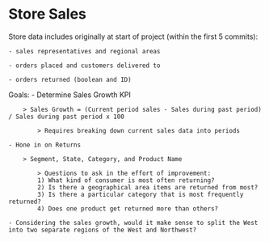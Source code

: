 # Store Sales

Store data includes originally at start of project (within the first 5 commits): 

    - sales representatives and regional areas
    
    - orders placed and customers delivered to

    - orders returned (boolean and ID)

Goals: 
    - Determine Sales Growth KPI

        > Sales Growth = (Current period sales - Sales during past period) / Sales during past period x 100

            > Requires breaking down current sales data into periods

    - Hone in on Returns 

        > Segment, State, Category, and Product Name

            > Questions to ask in the effort of improvement:
            1) What kind of consumer is most often returning?
            2) Is there a geographical area items are returned from most?
            3) Is there a particular category that is most frequently returned?
            4) Does one product get returned more than others?  

    - Considering the sales growth, would it make sense to split the West into two separate regions of the West and Northwest?